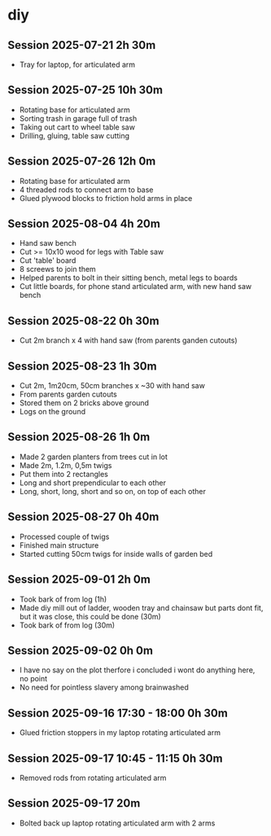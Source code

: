 # diy

## Session 2025-07-21 2h 30m

- Tray for laptop, for articulated arm

## Session 2025-07-25 10h 30m

- Rotating base for articulated arm
- Sorting trash in garage full of trash
- Taking out cart to wheel table saw
- Drilling, gluing, table saw cutting

## Session 2025-07-26 12h 0m

- Rotating base for articulated arm
- 4 threaded rods to connect arm to base
- Glued plywood blocks to friction hold arms in place

## Session 2025-08-04 4h 20m

- Hand saw bench
- Cut >= 10x10 wood for legs with Table saw
- Cut 'table' board
- 8 screews to join them
- Helped parents to bolt in their sitting bench, metal legs to boards
- Cut little boards, for phone stand articulated arm, with new hand saw bench

## Session 2025-08-22 0h 30m

- Cut 2m branch x 4 with hand saw (from parents ganden cutouts)

## Session 2025-08-23 1h 30m

- Cut 2m, 1m20cm, 50cm branches x ~30 with hand saw
- From parents garden cutouts
- Stored them on 2 bricks above ground
- Logs on the ground

## Session 2025-08-26 1h 0m

- Made 2 garden planters from trees cut in lot
- Made 2m, 1.2m, 0,5m twigs
- Put them into 2 rectangles
- Long and short prependicular to each other
- Long, short, long, short and so on, on top of each other

## Session 2025-08-27 0h 40m

- Processed couple of twigs
- Finished main structure
- Started cutting 50cm twigs for inside walls of garden bed

## Session 2025-09-01 2h 0m

- Took bark of from log (1h)
- Made diy mill out of ladder, wooden tray and chainsaw but parts dont fit, but it was close, this could be done (30m)
- Took bark of from log (30m)

## Session 2025-09-02 0h 0m

- I have no say on the plot therfore i concluded i wont do anything here, no point
- No need for pointless slavery among brainwashed

## Session 2025-09-16 17:30 - 18:00 0h 30m

- Glued friction stoppers in my laptop rotating articulated arm

## Session 2025-09-17 10:45 - 11:15 0h 30m

- Removed rods from rotating articulated arm

## Session 2025-09-17 20m

- Bolted back up laptop rotating articulated arm with 2 arms